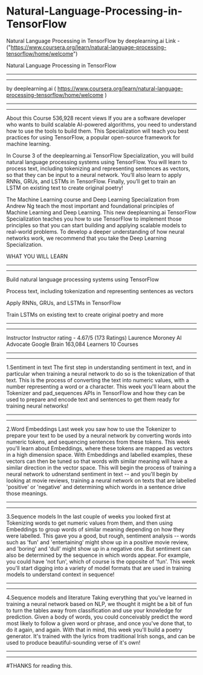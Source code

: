 # Natural-Language-Processing-in-TensorFlow
Natural Language Processing in TensorFlow by deeplearning.ai 
Link - ("https://www.coursera.org/learn/natural-language-processing-tensorflow/home/welcome")


Natural Language Processing in TensorFlow
**********************************************************************************************************
**********************************************************************************************************
by deeplearning.ai ( https://www.coursera.org/learn/natural-language-processing-tensorflow/home/welcome )
**********************************************************************************************************
**********************************************************************************************************



About this Course
536,928 recent views
If you are a software developer who wants to build scalable AI-powered algorithms, you need to understand how to use the tools to 
build them. This Specialization will teach you best practices for using TensorFlow, a popular open-source framework for machine 
learning.

In Course 3 of the deeplearning.ai TensorFlow Specialization, you will build natural language processing systems using TensorFlow.
You will learn to process text, including tokenizing and representing sentences as vectors, so that they can be input to
a neural network. You’ll also learn to apply RNNs, GRUs, and LSTMs in TensorFlow. Finally, you’ll get to train an  
LSTM on existing text to create original poetry!

The Machine Learning course and Deep Learning Specialization from Andrew Ng teach the most important and foundational principles
of Machine Learning and Deep Learning. This new deeplearning.ai TensorFlow Specialization teaches you how to use TensorFlow to 
implement those principles so that you can start building and applying scalable models to real-world problems. To develop a deeper 
understanding of how neural networks work, we recommend that you take the Deep Learning Specialization.

WHAT YOU WILL LEARN
**********************************************************************************************************
**********************************************************************************************************

Build natural language processing systems using TensorFlow

Process text, including tokenization and representing sentences as vectors

Apply RNNs, GRUs, and LSTMs in TensorFlow

Train LSTMs on existing text to create original poetry and more

**********************************************************************************************************
**********************************************************************************************************

Instructor
Instructor rating  -  4.67/5 (173 Ratings)
Laurence Moroney
AI Advocate
Google Brain
163,084 Learners
10 Courses


**********************************************************************************************************
**********************************************************************************************************

1.Sentiment in text
The first step in understanding sentiment in text, and in particular when training a neural network to do so is the tokenization
of that text. This is the process of converting the text into numeric values, with a number representing a word or a character. 
This week you'll learn about the Tokenizer and pad_sequences APIs in TensorFlow and how they can be used to prepare and encode text 
and sentences to get them ready for training neural networks!

**********************************************************************************************************
**********************************************************************************************************

2.Word Embeddings
Last week you saw how to use the Tokenizer to prepare your text to be used by a neural network by converting words into numeric
tokens, and sequencing sentences from these tokens. This week you'll learn about Embeddings, where these tokens are mapped as vectors
in a high dimension space. With Embeddings and labelled examples, these vectors can then be tuned so that words with similar
meaning will have a similar direction in the vector space. This will begin the process of training a neural network to udnerstand
sentiment in text -- and you'll begin by looking at movie reviews, training a neural network on texts that are labelled 'positive'
or 'negative' and determining which words in a sentence drive those meanings.

**********************************************************************************************************
**********************************************************************************************************

3.Sequence models
In the last couple of weeks you looked first at Tokenizing words to get numeric values from them, and then using Embeddings to
group words of similar meaning depending on how they were labelled. This gave you a good, but rough, sentiment analysis -- words 
such as 'fun' and 'entertaining' might show up in a positive movie review, and 'boring' and 'dull' might show up in a negative one.
But sentiment can also be determined by the sequence in which words appear. For example, you could have 'not fun', which of course is
the opposite of 'fun'. This week you'll start digging into a variety of model formats that are used in training models to understand
context in sequence!

**********************************************************************************************************
**********************************************************************************************************

4.Sequence models and literature
Taking everything that you've learned in training a neural network based on NLP, we thought it might be a bit of fun to turn the 
tables away from classification and use your knowledge for prediction. Given a body of words, you could conceivably predict the 
word most likely to follow a given word or phrase, and once you've done that, to do it again, and again. With that in mind, 
this week you'll build a poetry generator. It's trained with the lyrics from traditional Irish songs, and can be used to produce 
beautiful-sounding verse of it's own!

**********************************************************************************************************
**********************************************************************************************************

#THANKS for reading this.
